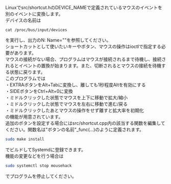 Linuxでsrc/shortcut.hのDEVICE_NAMEで定義されているマウスのイベントを別のイベントに変換します。\
デバイスの名前は
```
cat /proc/bus/input/devices
```
を実行し、出力のN: Name=""を参照してください。\
ショートカットとして使いたいキーやボタン、マウスの操作はioctlで指定する必要があります。\
マウスの接続がない場合、プログラムはマウスが接続されるまで待機し、接続されるとイベントの置換が始まります。また、切断されるとマウスの接続を待機する状態に戻ります。\
このプログラムでは\
・EXTRAボタンをAlt+Tabに変換し、離しても1秒程度Altを有効にする\
・SIDEボタンをCtrl+Alt+0に変換\
・ミドルクリックした状態でマウスを上下に移動で拡大/縮小\
・ミドルクリックした状態でマウスを左右に移動で進む/戻る\
・ミドルクリックしたあとマウスの操作をせず離すと拡大率を初期化\
の機能が用意されています。\
追加のボタンを設定する場合にはsrc/shortcut.cpp内の該当する関数を編集してください。関数名は"ボタンの名前"_func(...)のように定義されます。
```sh
sudo make install
```
でビルドしてSystemdに登録できます。\
機能の変更などを行う場合は
```sh
sudo systemctl stop mousehack
```
でプログラムを停止してください。
